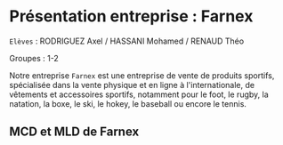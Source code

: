 # Présentation entreprise : Farnex
```Elèves```  : RODRIGUEZ Axel / HASSANI Mohamed / RENAUD Théo  
                 
Groupes : 1-2

Notre entreprise ```Farnex``` est une entreprise de vente de produits sportifs, spécialisée dans la vente physique et en ligne à l'internationale, de vêtements et accessoires sportifs, notamment pour le foot, le rugby, la natation, la boxe, le ski, le hokey, le baseball ou encore le tennis. 

## MCD et MLD de Farnex


##
